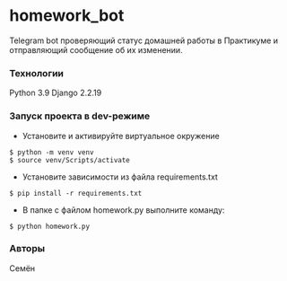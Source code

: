 # homework_bot
Telegram bot проверяющий статус домашней работы в Практикуме и отправляющий сообщение об их изменении.
### Технологии
Python 3.9
Django 2.2.19
### Запуск проекта в dev-режиме
- Установите и активируйте виртуальное окружение

```
$ python -m venv venv
$ source venv/Scripts/activate
```
- Установите зависимости из файла requirements.txt
```
$ pip install -r requirements.txt
``` 
- В папке с файлом homework.py выполните команду:
```
$ python homework.py
```
### Авторы
Семён

